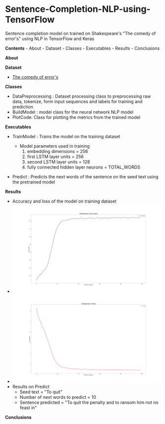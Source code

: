 # Sentence-Completion-NLP-using-TensorFlow
Sentence completion model on trained on Shakespeare's "The comedy of error's" using NLP in TensorFlow and Keras

**Contents** 
    - About
    - Dataset
    - Classes
    - Executables
    - Results
    - Conclusions
    
**About**

**Dataset**
- [The comedy of error's](http://shakespeare.mit.edu/comedy_errors/full.html)

**Classes**
- DataPreprocessing : Dataset processing class to preprocessing raw data, tokenize, form input sequences and labels for training and prediction
- BuildModel : model class for the neural network NLP model
- PlotCode: Class for plotting the metrics from the trained model

**Executables**
- TrainModel : Trains the model on the training dataset
    - Model parameters used in training
        1. embedding dimensions = 256
        2. first LSTM layer units = 256
        3. second LSTM layer units = 128
        4. fully connected hidden layer neurons = TOTAL_WORDS

- Predict : Predicts the next words of the sentence on the seed text using the pretrained model

**Results**
- Accuracy and loss of the model on training dataset
- <img src="Images/accuracy.png" width=1000>
- <img src="Images/loss.png" width=1000>
- Results on Predict
    - Seed text = "To quit"
    - Number of next words to predict = 10
    - Sentence predicted = "To quit the penalty and to ransom him not no feast in"

**Conclusions**
